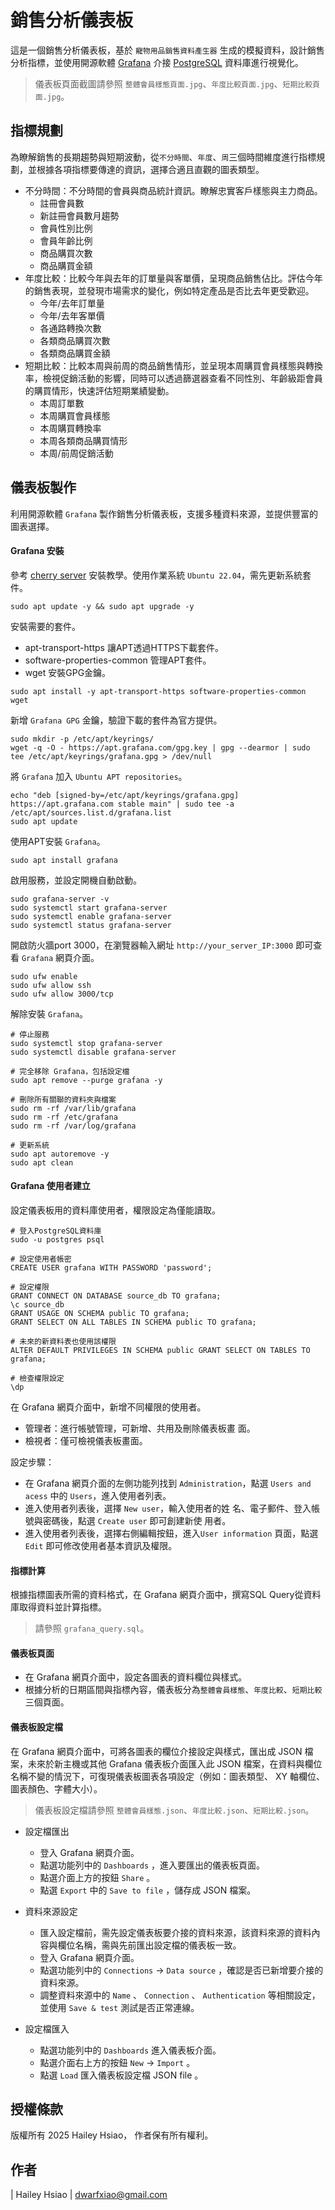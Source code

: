 # 銷售分析儀表板
這是一個銷售分析儀表板，基於 `寵物用品銷售資料產生器` 生成的模擬資料，設計銷售分析指標，並使用開源軟體 [Grafana][grafana-link] 介接 [PostgreSQL][postgresql-link] 資料庫進行視覺化。
> 儀表板頁面截圖請參照 `整體會員樣態頁面.jpg`、`年度比較頁面.jpg`、`短期比較頁面.jpg`。

## 指標規劃
為瞭解銷售的長期趨勢與短期波動，從`不分時間`、`年度`、`周`三個時間維度進行指標規劃，並根據各項指標要傳達的資訊，選擇合適且直觀的圖表類型。
* 不分時間：不分時間的會員與商品統計資訊。瞭解忠實客戶樣態與主力商品。
  * 註冊會員數
  * 新註冊會員數月趨勢
  * 會員性別比例
  * 會員年齡比例
  * 商品購買次數
  * 商品購買金額
* 年度比較：比較今年與去年的訂單量與客單價，呈現商品銷售佔比。評估今年的銷售表現，並發現市場需求的變化，例如特定產品是否比去年更受歡迎。
  * 今年/去年訂單量
  * 今年/去年客單價
  * 各通路轉換次數
  * 各類商品購買次數
  * 各類商品購買金額
* 短期比較：比較本周與前周的商品銷售情形，並呈現本周購買會員樣態與轉換率，檢視促銷活動的影響，同時可以透過篩選器查看不同性別、年齡級距會員的購買情形，快速評估短期業績變動。
  * 本周訂單數
  * 本周購買會員樣態
  * 本周購買轉換率
  * 本周各類商品購買情形
  * 本周/前周促銷活動

## 儀表板製作
利用開源軟體 `Grafana` 製作銷售分析儀表板，支援多種資料來源，並提供豐富的圖表選擇。

#### Grafana 安裝
參考 [cherry server][install-link] 安裝教學。使用作業系統 `Ubuntu 22.04`，需先更新系統套件。
```
sudo apt update -y && sudo apt upgrade -y
```

安裝需要的套件。
* apt-transport-https 讓APT透過HTTPS下載套件。
* software-properties-common 管理APT套件。
* wget 安裝GPG金鑰。
```
sudo apt install -y apt-transport-https software-properties-common wget
```

新增 `Grafana GPG` 金鑰，驗證下載的套件為官方提供。
```
sudo mkdir -p /etc/apt/keyrings/
wget -q -O - https://apt.grafana.com/gpg.key | gpg --dearmor | sudo tee /etc/apt/keyrings/grafana.gpg > /dev/null
```

將 `Grafana` 加入 `Ubuntu APT repositories`。
```
echo "deb [signed-by=/etc/apt/keyrings/grafana.gpg] https://apt.grafana.com stable main" | sudo tee -a /etc/apt/sources.list.d/grafana.list
sudo apt update
```

使用APT安裝 `Grafana`。
```
sudo apt install grafana
```

啟用服務，並設定開機自動啟動。
```
sudo grafana-server -v
sudo systemctl start grafana-server
sudo systemctl enable grafana-server
sudo systemctl status grafana-server
```

開啟防火牆port 3000，在瀏覽器輸入網址 `http://your_server_IP:3000` 即可查看 `Grafana` 網頁介面。
```
sudo ufw enable 
sudo ufw allow ssh
sudo ufw allow 3000/tcp
```

解除安裝 `Grafana`。
```
# 停止服務
sudo systemctl stop grafana-server
sudo systemctl disable grafana-server

# 完全移除 Grafana，包括設定檔
sudo apt remove --purge grafana -y

# 刪除所有關聯的資料夾與檔案
sudo rm -rf /var/lib/grafana
sudo rm -rf /etc/grafana
sudo rm -rf /var/log/grafana

# 更新系統
sudo apt autoremove -y
sudo apt clean
```

#### Grafana 使用者建立
設定儀表板用的資料庫使用者，權限設定為僅能讀取。
```
# 登入PostgreSQL資料庫
sudo -u postgres psql

# 設定使用者帳密
CREATE USER grafana WITH PASSWORD 'password';

# 設定權限
GRANT CONNECT ON DATABASE source_db TO grafana;
\c source_db
GRANT USAGE ON SCHEMA public TO grafana;
GRANT SELECT ON ALL TABLES IN SCHEMA public TO grafana;

# 未來的新資料表也使用該權限
ALTER DEFAULT PRIVILEGES IN SCHEMA public GRANT SELECT ON TABLES TO grafana;

# 檢查權限設定
\dp
```

在 Grafana 網頁介面中，新增不同權限的使用者。
* 管理者：進行帳號管理，可新增、共用及刪除儀表板畫
面。
* 檢視者：僅可檢視儀表板畫面。

設定步驟：
* 在 Grafana 網頁介面的左側功能列找到 `Administration`，點選 `Users and acess` 中的 `Users`，進入使用者列表。
* 進入使用者列表後，選擇 `New user`，輸入使用者的姓
名、電子郵件、登入帳號與密碼後，點選 `Create user` 即可創建新使
用者。
* 進入使用者列表後，選擇右側編輯按鈕，進入`User information` 頁面，點選 `Edit` 即可修改使用者基本資訊及權限。

#### 指標計算
根據指標圖表所需的資料格式，在 Grafana 網頁介面中，撰寫SQL Query從資料庫取得資料並計算指標。
> 請參照 `grafana_query.sql`。

#### 儀表板頁面
* 在 Grafana 網頁介面中，設定各圖表的資料欄位與樣式。
* 根據分析的日期區間與指標內容，儀表板分為`整體會員樣態`、`年度比較`、`短期比較`三個頁面。

#### 儀表板設定檔
在 Grafana 網頁介面中，可將各圖表的欄位介接設定與樣式，匯出成 JSON 檔案，未來於新主機或其他 Grafana 儀表板介面匯入此 JSON 檔案，在資料與欄位名稱不變的情況下，可復現儀表板圖表各項設定（例如：圖表類型、 XY 軸欄位、圖表顏色、字體大小）。
> 儀表板設定檔請參照 `整體會員樣態.json`、`年度比較.json`、`短期比較.json`。

* 設定檔匯出
  * 登入 Grafana 網頁介面。
  * 點選功能列中的 `Dashboards` ，進入要匯出的儀表板頁面。
  * 點選介面上方的按鈕 `Share` 。
  * 點選 `Export` 中的 `Save to file` ，儲存成 JSON 檔案。

* 資料來源設定
  * 匯入設定檔前，需先設定儀表板要介接的資料來源，該資料來源的資料內容與欄位名稱，需與先前匯出設定檔的儀表板一致。
  * 登入 Grafana 網頁介面。
  * 點選功能列中的 `Connections` -> `Data source` ，確認是否已新增要介接的資料來源。
  * 調整資料來源中的 `Name` 、 `Connection` 、 `Authentication` 等相關設定，並使用 `Save & test` 測試是否正常連線。

* 設定檔匯入
    * 點選功能列中的 `Dashboards` 進入儀表板介面。
    * 點選介面右上方的按鈕 `New` -> `Import` 。
    * 點選 `Load` 匯入儀表板設定檔 JSON file 。


## 授權條款
版權所有 2025 Hailey Hsiao， 作者保有所有權利。

## 作者
| Hailey Hsiao
| dwarfxiao@gmail.com

[grafana-link]: https://grafana.com/oss/grafana/
[postgresql-link]: https://www.postgresql.org/
[install-link]: https://www.cherryservers.com/blog/install-grafana-ubuntu